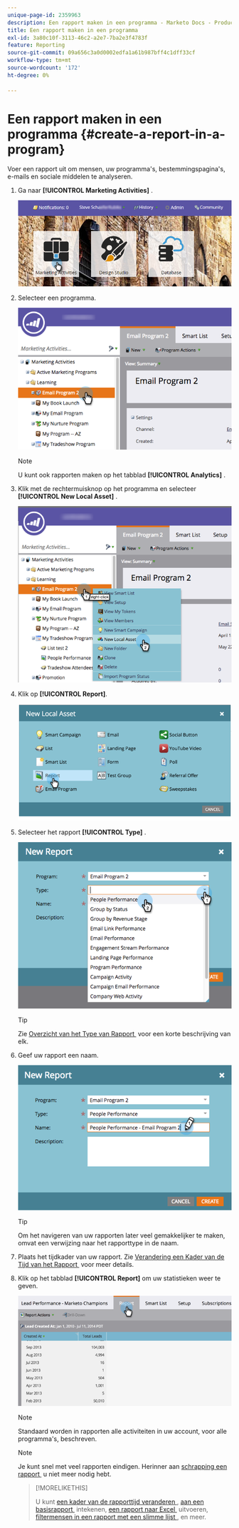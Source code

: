 ```yaml
---
unique-page-id: 2359963
description: Een rapport maken in een programma - Marketo Docs - Productdocumentatie
title: Een rapport maken in een programma
exl-id: 3a80c10f-3113-46c2-a2e7-7ba2e3f4783f
feature: Reporting
source-git-commit: 09a656c3a0d0002edfa1a61b987bff4c1dff33cf
workflow-type: tm+mt
source-wordcount: '172'
ht-degree: 0%

---
```


# Een rapport maken in een programma {#create-a-report-in-a-program}

Voer een rapport uit om mensen, uw programma&#39;s, bestemmingspagina&#39;s, e-mails en sociale middelen te analyseren.

1. Ga naar **[!UICONTROL Marketing Activities]** .

   ![](assets/login-marketing-activities.png)

1. Selecteer een programma.

   ![](assets/selectprogramreport.png)

   >[!NOTE]
   >
   >U kunt ook rapporten maken op het tabblad **[!UICONTROL Analytics]** .

1. Klik met de rechtermuisknop op het programma en selecteer **[!UICONTROL New Local Asset]** .

   ![](assets/programrightclick-asset.png)

1. Klik op **[!UICONTROL Report]**.

   ![](assets/image2014-9-15-18-3a36-3a46.png)

1. Selecteer het rapport **[!UICONTROL Type]** .

   ![](assets/choosereport.png)

   >[!TIP]
   >
   >Zie [&#x200B; Overzicht van het Type van Rapport &#x200B;](https://docs.marketo.com/display/DOCS/Report+Type+Overview) voor een korte beschrijving van elk.

1. Geef uw rapport een naam.

   ![](assets/namereport.png)

   >[!TIP]
   >
   >Om het navigeren van uw rapporten later veel gemakkelijker te maken, omvat een verwijzing naar het rapporttype in de naam.

1. Plaats het tijdkader van uw rapport. Zie [&#x200B; Verandering een Kader van de Tijd van het Rapport &#x200B;](/help/marketo/product-docs/reporting/basic-reporting/editing-reports/change-a-report-time-frame.md) voor meer details.

1. Klik op het tabblad **[!UICONTROL Report]** om uw statistieken weer te geven.

   ![](assets/image2014-9-15-18-3a38-3a5.png)

   >[!NOTE]
   >
   >Standaard worden in rapporten alle activiteiten in uw account, voor alle programma&#39;s, beschreven.

   >[!NOTE]
   >
   >Je kunt snel met veel rapporten eindigen. Herinner aan [&#x200B; schrapping een rapport &#x200B;](/help/marketo/product-docs/reporting/basic-reporting/report-activity/delete-a-report.md) u niet meer nodig hebt.

   >[!MORELIKETHIS]
   >
   >U kunt [&#x200B; een kader van de rapporttijd veranderen &#x200B;](/help/marketo/product-docs/reporting/basic-reporting/editing-reports/change-a-report-time-frame.md), [&#x200B; aan een basisrapport &#x200B;](/help/marketo/product-docs/reporting/basic-reporting/report-subscriptions/subscribe-to-a-basic-report.md) intekenen, [&#x200B; een rapport naar Excel &#x200B;](/help/marketo/product-docs/reporting/basic-reporting/report-activity/export-a-report-to-excel.md) uitvoeren, [&#x200B; filtermensen in een rapport met een slimme lijst &#x200B;](/help/marketo/product-docs/reporting/basic-reporting/editing-reports/filter-people-in-a-report-with-a-smart-list.md), en meer.
